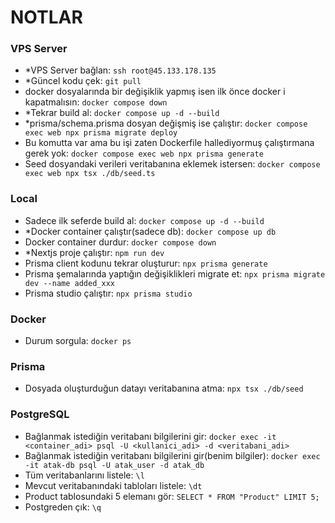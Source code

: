 # NOTLAR

### VPS Server

- \*VPS Server bağlan: `ssh root@45.133.178.135`
- \*Güncel kodu çek: `git pull`
- docker dosyalarında bir değişiklik yapmış isen ilk önce docker i kapatmalısın: `docker compose down`
- \*Tekrar build al: `docker compose up -d --build`
- \*prisma/schema.prisma dosyan değişmiş ise çalıştır: `docker compose exec web npx prisma migrate deploy`
- Bu komutta var ama bu işi zaten Dockerfile hallediyormuş çalıştırmana gerek yok: `docker compose exec web npx prisma generate`
- Seed dosyandaki verileri veritabanına eklemek istersen: `docker compose exec web npx tsx ./db/seed.ts`

### Local

- Sadece ilk seferde build al: `docker compose up -d --build`
- \*Docker container çalıştır(sadece db): `docker compose up db`
- Docker container durdur: `docker compose down`
- \*Nextjs proje çalıştır: `npm run dev`
- Prisma client kodunu tekrar oluşturur: `npx prisma generate`
- Prisma şemalarında yaptığın değişiklikleri migrate et: `npx prisma migrate dev --name added_xxx`
- Prisma studio çalıştır: `npx prisma studio`

### Docker

- Durum sorgula: `docker ps`

### Prisma

- Dosyada oluşturduğun datayı veritabanına atma: `npx tsx ./db/seed`

### PostgreSQL

- Bağlanmak istediğin veritabanı bilgilerini gir: `docker exec -it <container_adi> psql -U <kullanici_adi> -d <veritabani_adi>`
- Bağlanmak istediğin veritabanı bilgilerini gir(benim bilgiler): `docker exec -it atak-db psql -U atak_user -d atak_db`
- Tüm veritabanlarını listele: `\l`
- Mevcut veritabanındaki tabloları listele: `\dt`
- Product tablosundaki 5 elemanı gör: `SELECT * FROM "Product" LIMIT 5;`
- Postgreden çık: `\q`
